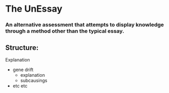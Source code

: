 # The UnEssay
### An alternative assessment that attempts to display knowledge through a method other than the typical essay.

## Structure:
Explanation
- gene drift
  - explanation
  - subcausings
- etc etc
